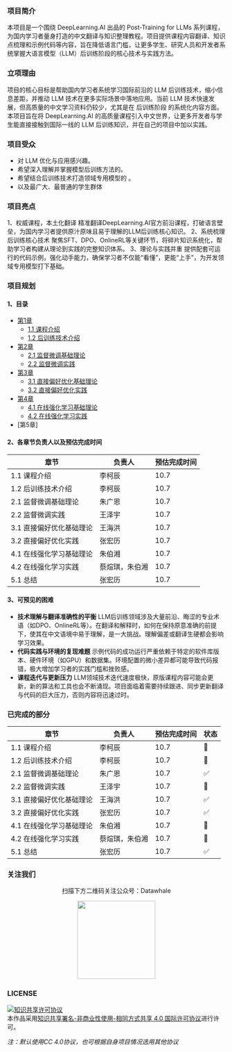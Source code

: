 ### **项目简介**
本项目是一个围绕 DeepLearning.AI 出品的 Post-Training for LLMs 系列课程，为国内学习者量身打造的中文翻译与知识整理教程。项目提供课程内容翻译、知识点梳理和示例代码等内容，旨在降低语言门槛，让更多学生、研究人员和开发者系统掌握大语言模型（LLM）后训练阶段的核心技术与实践方法。

### **立项理由**
项目的核心目标是帮助国内学习者系统学习国际前沿的 LLM 后训练技术，缩小信息差距，并推动 LLM 技术在更多实际场景中落地应用。当前 LLM 技术快速发展，但高质量的中文学习资料仍较少，尤其是在 后训练阶段 的系统化内容方面。本项目旨在将 DeepLearning.AI 的高质量课程引入中文世界，让更多开发者与学生能直接接触到国际一线的 LLM 后训练知识，并在自己的项目中加以实践。

### **项目受众**
- 对 LLM 优化与应用感兴趣。
- 希望深入理解并掌握模型后训练方法的。
- 希望结合后训练技术打造领域专用模型的 。
- 以及最广大、最普通的学生群体

### **项目亮点**
1、权威课程，本土化翻译
精准翻译DeepLearning.AI官方前沿课程，打破语言壁垒，为国内学习者提供原汁原味且易于理解的LLM后训练核心知识。
2、系统梳理后训练核心技术
聚焦SFT、DPO、OnlineRL等关键环节，将碎片知识系统化，帮助学习者构建从理论到实践的完整知识体系。
3、理论与实践并重
提供配套可运行的代码示例，强化动手能力，确保学习者不仅能“看懂”，更能“上手”，为开发领域专用模型打下基础。

### **项目规划**
#### 1、目录
- [第1章](https://github.com/datawhalechina/Post-training-of-LLMs/blob/364baeddafbbf1fb94f08c432c1ec5e233c7d112/docs/chapter1)
    - [1.1 课程介绍](https://github.com/datawhalechina/Post-training-of-LLMs/blob/be674beded58fd9b538ccd8e134d39fa64dee746)
    - [1.2 后训练技术介绍](https://github.com/datawhalechina/Post-training-of-LLMs/blob/be674beded58fd9b538ccd8e134d39fa64dee746)
- [第2章](https://github.com/datawhalechina/Post-training-of-LLMs/blob/db3d8b98acc47b542ac4ddabbbe633124be24ca3/docs/chapter2)
    - [2.1 监督微调基础理论](https://github.com/datawhalechina/Post-training-of-LLMs/blob/364baeddafbbf1fb94f08c432c1ec5e233c7d112/docs/chapter2/chapter2_1)
    - [2.2 监督微调实践](https://github.com/datawhalechina/Post-training-of-LLMs/blob/364baeddafbbf1fb94f08c432c1ec5e233c7d112/docs/chapter2/chapter2_2)
- [第3章](https://github.com/datawhalechina/Post-training-of-LLMs/blob/db3d8b98acc47b542ac4ddabbbe633124be24ca3/docs/chapter3)
    - [3.1 直接偏好优化基础理论](https://github.com/datawhalechina/Post-training-of-LLMs/blob/dc4f411b5e1a0edf92289269b682c3ab421a0a2b/docs/chapter3/chapter3_1)
    - [3.2 直接偏好优化实践](https://github.com/datawhalechina/Post-training-of-LLMs/blob/364baeddafbbf1fb94f08c432c1ec5e233c7d112/docs/chapter3/chapter3_2)
- [第4章](https://github.com/datawhalechina/Post-training-of-LLMs/blob/364baeddafbbf1fb94f08c432c1ec5e233c7d112/docs/chapter4)
    - [4.1 在线强化学习基础理论](https://github.com/datawhalechina/Post-training-of-LLMs/blob/be674beded58fd9b538ccd8e134d39fa64dee746)
    - [4.2 在线强化学习实践](https://github.com/datawhalechina/Post-training-of-LLMs/blob/be674beded58fd9b538ccd8e134d39fa64dee746)
- [第5章]
#### 2、各章节负责人以及预估完成时间

| 章节             | 负责人     | 预估完成时间 |
| -------------- | ------- | ------ |
| 1.1 课程介绍       | 李柯辰     | 10.7   |
| 1.2 后训练技术介绍    | 李柯辰     | 10.7   |
| 2.1 监督微调基础理论   | 朱广恩     | 10.7   |
| 2.2 监督微调实践     | 王泽宇     | 10.7   |
| 3.1 直接偏好优化基础理论 | 王海洪     | 10.7   |
| 3.2 直接偏好优化实践   | 张宏历     | 10.7   |
| 4.1 在线强化学习基础理论 | 朱伯湘     | 10.7   |
| 4.2 在线强化学习实践   | 蔡煊琪，朱伯湘 | 10.7   |
| 5.1 总结         | 张宏历     | 10.7   |
#### 3、可预见的困难

- **技术理解与翻译准确性的平衡**
LLM后训练领域涉及大量前沿、晦涩的专业术语（如DPO、OnlineRL等）。在翻译和解释时，如何在保持原意准确的前提下，使其在中文语境中易于理解，是一大挑战。理解偏差或翻译生硬都会影响学习效果。
- **代码实践与环境的复现难题**
示例代码的成功运行严重依赖于特定的软件库版本、硬件环境（如GPU）和数据集。环境配置的微小差异都可能导致代码报错，极大增加学习者的实践门槛和挫败感。
- **课程迭代与更新压力**
 LLM领域技术迭代速度极快，原版课程内容可能会更新，新的算法和工具也会不断涌现。项目面临着需要持续跟进、同步更新翻译与代码的巨大压力，否则内容将迅速过时。



### **已完成的部分**

| 章节             | 负责人     | 预估完成时间 | 状态  |
| -------------- | ------- | ------ | --- |
| 1.1 课程介绍       | 李柯辰     | 10.7   | 🚧  |
| 1.2 后训练技术介绍    | 李柯辰     | 10.7   | 🚧  |
| 2.1 监督微调基础理论   | 朱广恩     | 10.7   | ✅   |
| 2.2 监督微调实践     | 王泽宇     | 10.7   | 🚧  |
| 3.1 直接偏好优化基础理论 | 王海洪     | 10.7   | ✅   |
| 3.2 直接偏好优化实践   | 张宏历     | 10.7   | ✅   |
| 4.1 在线强化学习基础理论 | 朱伯湘     | 10.7   | 🚧  |
| 4.2 在线强化学习实践   | 蔡煊琪，朱伯湘 | 10.7   | 🚧  |
| 5.1 总结         | 张宏历     | 10.7   | ✅   |


### 关注我们

<div align=center>
<p>扫描下方二维码关注公众号：Datawhale</p>
<img src="https://raw.githubusercontent.com/datawhalechina/pumpkin-book/master/res/qrcode.jpeg" width = "180" height = "180">
</div>

### LICENSE

<a rel="license" href="http://creativecommons.org/licenses/by-nc-sa/4.0/"><img alt="知识共享许可协议" style="border-width:0" src="https://img.shields.io/badge/license-CC%20BY--NC--SA%204.0-lightgrey" /></a><br />本作品采用<a rel="license" href="http://creativecommons.org/licenses/by-nc-sa/4.0/">知识共享署名-非商业性使用-相同方式共享 4.0 国际许可协议</a>进行许可。

*注：默认使用CC 4.0协议，也可根据自身项目情况选用其他协议*
